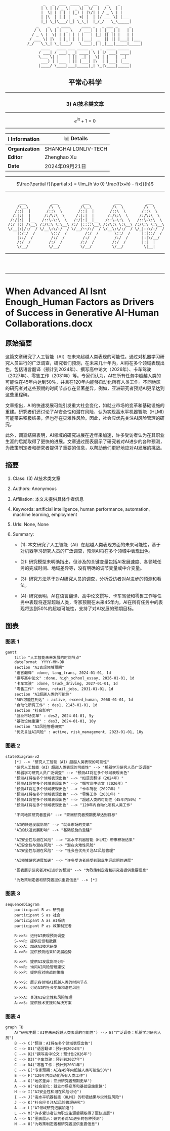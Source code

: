 
<div align="center">

```

  _   _  ___  ____  __  __    _    _     
 | \ | |/ _ \|  _ \|  \/  |  / \  | |    
 |  \| | | | | |_) | |\/| | / _ \ | |    
 | |\  | |_| |  _ <| |  | |/ ___ \| |___ 
 |_| \_|\___/|_| \_\_|  |_/_/   \_\_____|
    _    _   _ ____     ____ _   _ ___ _     _     
   / \  | \ | |  _ \   / ___| | | |_ _| |   | |    
  / _ \ |  \| | | | | | |   | |_| || || |   | |    
 / ___ \| |\  | |_| | | |___|  _  || || |___| |___ 
/_/   \_\_| \_|____/   \____|_| |_|___|_____|_____|
 ____   ____ ___ _____ _   _  ____ _____ 
/ ___| / ___|_ _| ____| \ | |/ ___| ____|
\___ \| |    | ||  _| |  \| | |   |  _|  
 ___) | |___ | || |___| |\  | |___| |___ 
|____/ \____|___|_____|_| \_|\____|_____|
```

## 平常心科学

---

### 3) AI技术类文章

---

$e^{i\pi} + 1 = 0$

---

| ℹ️ Information | 📊 Details |
|----------------|-----------|
| **Organization** | SHANGHAI LONLIV-TECH |
| **Editor**       | Zhenghao Xu |
| **Date**         | 2024年09月21日 |

---

$\frac{\partial f}{\partial x} = \lim_{h \to 0} \frac{f(x+h) - f(x)}{h}$

---

```

      ___           ___           ___           ___           ___     
     /\__\         /\  \         /\__\         /\  \         /\  \    
    /::|  |       /::\  \       /::|  |       /::\  \       /::\  \   
   /:|:|  |      /:/\:\  \     /:|:|  |      /:/\:\  \     /:/\:\  \  
  /:/|:|  |__   /::\~\:\  \   /:/|:|__|__   /::\~\:\  \   /::\~\:\  \ 
 /:/ |:| /\__\ /:/\:\ \:\__\ /:/ |::::\__\ /:/\:\ \:\__\ /:/\:\ \:\__\
 \/__|:|/:/  / \/__\:\/:/  / \/__/~~/:/  / \/__\:\/:/  / \/_|::\/:/  /
     |:/:/  /       \::/  /        /:/  /       \::/  /     |:|::/  / 
     |::/  /        /:/  /        /:/  /        /:/  /      |:|\/__/  
     /:/  /        /:/  /        /:/  /        /:/  /       |:|  |    
     \/__/         \/__/         \/__/         \/__/         \|__|    
```

</div>

---

<br><br>

---



# When Advanced AI Isnt Enough_Human Factors as Drivers of Success in Generative AI-Human Collaborations.docx

## 原始摘要

这篇文章研究了人工智能（AI）在未来超越人类表现的可能性。通过对机器学习研究人员进行的广泛调查，研究者们预测，在未来几十年内，AI将在多个领域表现出色，包括语言翻译（预计到2024年）、撰写高中论文（2026年）、卡车驾驶（2027年）、零售工作（2031年）等。专家们认为，AI在所有任务中超越人类的可能性在45年内达到50%，并且在120年内能够自动化所有人类工作。不同地区的研究者对这些预期的时间节点存在显著差异，例如，亚洲研究者预期AI更早达到这些里程碑。

文章指出，AI的快速发展可能引发重大社会变化，如就业市场的变革和基础设施的重建。研究者们还讨论了AI安全性和潜在风险，认为实现高水平机器智能（HLMI）可能带来积极结果，但也存在灾难性风险。因此，社会应优先关注AI风险管理的研究。

此外，调查结果表明，AI领域的研究进展在近年来加速，许多受访者认为在其职业生涯的后期取得了更快的进展。文章通过图表展示了研究者对AI进步的各种预测，为政策制定者和研究者提供了重要的信息，以帮助他们更好地应对AI发展的挑战。

## 摘要

1. Class: (3) AI技术类文章

2. Authors:  Anonymous

3. Affiliation: 本文未提供具体作者信息

4. Keywords: artificial intelligence, human performance, automation, machine learning, employment

5. Urls: None, None 

6. Summary:

   - (1): 本文研究了人工智能（AI）在超越人类表现方面的未来可能性，基于对机器学习研究人员的广泛调查，预测AI将在多个领域中表现出色。

   - (2): 研究模型未明确指出，但涉及的关键变量包括AI发展速度、各领域任务的完成时间、地域差异等，没有明确的调节变量或中介变量。

   - (3): 研究方法基于对AI研究人员的调查，分析受访者对AI进步的预测和看法。

   - (4): 研究表明，AI在语言翻译、高中论文撰写、卡车驾驶和零售工作等任务中表现将逐渐超越人类，专家预期在未来45年内，AI在所有任务中的表现将达到50%的超越可能性，支持了对AI发展的预期目标。

## 图表

### 图表 1

```mermaid
gantt
    title "人工智能未来发展的时间节点"
    dateFormat  YYYY-MM-DD
    section "AI表现领域预期"
    "语言翻译" :done, lang_trans, 2024-01-01, 1d
    "撰写高中论文" :done, high_school_essay, 2026-01-01, 1d
    "卡车驾驶" :done, truck_driving, 2027-01-01, 1d
    "零售工作" :done, retail_jobs, 2031-01-01, 1d
    section "AI超越人类的可能性"
    "50%可能性到达" : active, exceed_human, 2068-01-01, 1d
    "自动化所有工作" : des1, 2143-01-01, 1d
    section "社会影响"
    "就业市场变革" : des2, 2024-01-01, 5y
    "基础设施重建" : des3, 2024-01-01, 10y
    section "AI风险管理研究"
    "优先关注AI风险" : active, risk_management, 2023-01-01, 10y
```

### 图表 2

```mermaid
stateDiagram-v2
    [*] --> "研究人工智能（AI）超越人类表现的可能性"
    "研究人工智能（AI）超越人类表现的可能性" --> "机器学习研究人员广泛调查"
    "机器学习研究人员广泛调查" --> "预测AI将在多个领域表现出色"
    "预测AI将在多个领域表现出色" --> "如语言翻译（2024年）"
    "预测AI将在多个领域表现出色" --> "撰写高中论文（2026年）"
    "预测AI将在多个领域表现出色" --> "卡车驾驶（2027年）"
    "预测AI将在多个领域表现出色" --> "零售工作（2031年）"
    "预测AI将在多个领域表现出色" --> "超越人类的可能性（45年内50%）"
    "预测AI将在多个领域表现出色" --> "120年内自动化所有人类工作"
    
    "不同地区研究者差异" --> "亚洲研究者预期更早达到目标"

    "AI的快速发展影响" --> "就业市场的变革"
    "AI的快速发展影响" --> "基础设施的重建"
    
    "AI安全性与潜在风险" --> "高水平机器智能（HLMI）带来积极结果"
    "AI安全性与潜在风险" --> "潜在灾难性风险"
    "AI安全性与潜在风险" --> "社会应优先关注AI风险管理"

    "AI领域研究进展加速" --> "许多受访者感受到职业生涯后期的进展"
    
    "图表展示研究者对AI进步的预测" --> "为政策制定者和研究者提供重要信息"
    
    "为政策制定者和研究者提供重要信息" --> [*]
```

### 图表 3

```mermaid
sequenceDiagram
    participant R as 研究者
    participant S as 社会
    participant A as AI系统
    participant P as 政策制定者

    R->>S: 进行AI表现预测调查
    S->>R: 提供反馈和数据
    R->>A: 加速AI技术研发
    A->>R: 提供预测结果和发展趋势

    R->>P: 提供AI发展影响分析
    P->>R: 询问AI风险管理建议
    R->>P: 提供应对挑战的策略

    A->>S: 展示各领域AI超越人类的时间节点
    R->>S: 讨论AI的社会变革和潜在风险

    S->>A: 关注AI安全性和风险管理
    A->>S: 提供技术支援和解决方案
```

### 图表 4

```mermaid
graph TD
    A("研究主题：AI在未来超越人类表现的可能性") --> B("广泛调查：机器学习研究人员")
    B --> C("预测：AI将在多个领域表现出色")
    C --> D1("语言翻译：预计到2024年")
    C --> D2("撰写高中论文：预计到2026年")
    C --> D3("卡车驾驶：预计到2027年")
    C --> D4("零售工作：预计到2031年")
    C --> E("专家预期：AI在45年内超越人类可能性50%")
    E --> F("120年内自动化所有人类工作")
    A --> G("地区差异：亚洲研究者预期更早")
    A --> H("社会变化：就业市场变革和基础设施重建")
    H --> I("AI安全性和潜在风险讨论")
    I --> J("高水平机器智能（HLMI）的积极结果与灾难性风险")
    J --> K("社会应关注AI风险管理研究")
    A --> L("AI领域研究进展加速")
    L --> M("许多受访者认为职业生涯后期取得了更快进展")
    A --> N("图表展示：研究者对AI进步的各种预测")
    N --> O("为政策制定者和研究者提供重要信息")
```

